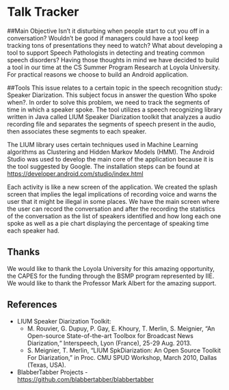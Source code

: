 # Talk Tracker

##Main Objective
Isn’t it disturbing when people start to cut you off in a conversation? Wouldn’t be good if managers could have a tool 
keep tracking tons of presentations they need to watch? What about developing a tool to support Speech Pathologists in 
detecting and treating common speech disorders? Having those thoughts in mind we have decided to build a tool in our 
time at the CS Summer Program Research at Loyola University. For practical reasons we choose to build an Android application.

##Tools
This issue relates to a certain topic in the speech recognition study: Speaker Diarization. This subject focus in answer 
the question Who spoke when?. In order to solve this problem, we need to track the segments of time in which a speaker spoke.
The tool utilizes a speech recognizing library written in Java called LIUM Speaker Diarization toolkit that analyzes a audio 
recording file and separates the segments of speech present in the audio, then associates these segments to each speaker.

The LIUM library uses certain techniques used in Machine Learning algorithms as Clustering and Hidden Markov Models (HMM).
The Android Studio was used to develop the main core of the application because it is the tool suggested by Google. The 
installation steps can be found at https://developer.android.com/studio/index.html

Each activity is like a new screen of the application. We created the splash screen that implies the legal implications of 
recording voice and warns the user that it might be illegal in some places.
We have the main screen where the user can record the conversation and after the recording the statistics of the 
conversation as the list of speakers identified and how long each one spoke as well as a pie chart displaying the percentage 
of speaking time each speaker had.
 
## Thanks
We would like to thank the Loyola University for this amazing opportunity, the CAPES for the funding through the BSMP program represented by IIE. We would like to thank the Professor Mark Albert for the amazing support.

## References
- LIUM Speaker Diarization Toolkit:
    - M. Rouvier, G. Dupuy, P. Gay, E. Khoury, T. Merlin, S. Meignier, “An Open-source State-of-the-art Toolbox for Broadcast News Diarization,“ Interspeech, Lyon (France), 25-29 Aug. 2013.
    - S. Meignier, T. Merlin, “LIUM SpkDiarization: An Open Source Toolkit For Diarization,” in Proc. CMU SPUD Workshop, March 2010, Dallas (Texas, USA).
- BlabberTabber Projects - https://github.com/blabbertabber/blabbertabber
